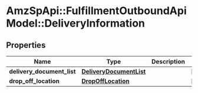 # AmzSpApi::FulfillmentOutboundApiModel::DeliveryInformation

## Properties
Name | Type | Description | Notes
------------ | ------------- | ------------- | -------------
**delivery_document_list** | [**DeliveryDocumentList**](DeliveryDocumentList.md) |  | [optional] 
**drop_off_location** | [**DropOffLocation**](DropOffLocation.md) |  | [optional] 

